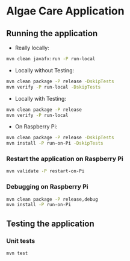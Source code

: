 # Algae Care Application

## Running the application

- Really locally:
```bash
mvn clean javafx:run -P run-local
```

- Locally without Testing:
```bash
mvn clean package -P release -DskipTests
mvn verify -P run-local -DskipTests
```

- Locally with Testing: 
```bash
mvn clean package -P release
mvn verify -P run-local
```
- On Raspberry Pi:
```bash
mvn clean package -P release -DskipTests
mvn install -P run-on-Pi -DskipTests
```

### Restart the application on Raspberry Pi
```bash
mvn validate -P restart-on-Pi
```

### Debugging on Raspberry Pi
```bash
mvn clean package -P release,debug
mvn install -P run-on-Pi
```

## Testing the application

### Unit tests
```bash
mvn test
```